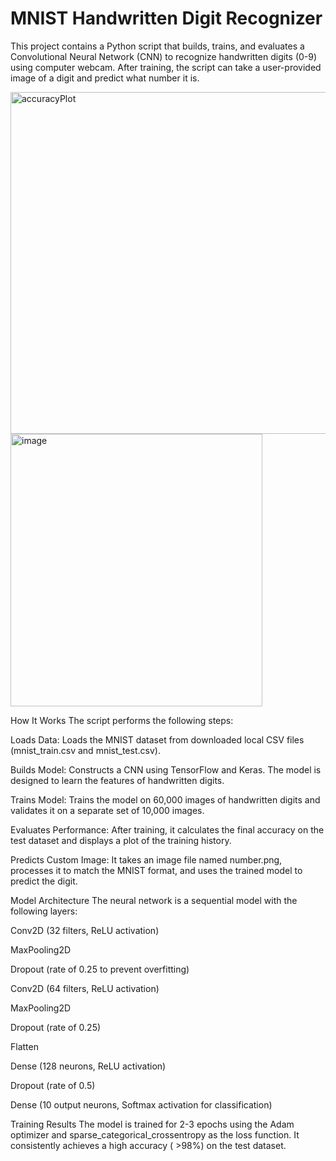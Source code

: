 # MNIST Handwritten Digit Recognizer
This project contains a Python script that builds, trains, and evaluates a Convolutional Neural Network (CNN) to recognize handwritten digits (0-9) using computer webcam. After training, the script can take a user-provided image of a digit and predict what number it is.

<img width="691" height="547" alt="accuracyPlot" src="https://github.com/user-attachments/assets/c7b4bb09-96b2-44c8-a972-8308d08f9030" />

<img width="403" height="436" alt="image" src="https://github.com/user-attachments/assets/116b62c3-ad35-4966-98a9-a8080b9aad3d" />


How It Works
The script performs the following steps:

Loads Data: Loads the MNIST dataset from downloaded local CSV files (mnist_train.csv and mnist_test.csv).

Builds Model: Constructs a CNN using TensorFlow and Keras. The model is designed to learn the features of handwritten digits.

Trains Model: Trains the model on 60,000 images of handwritten digits and validates it on a separate set of 10,000 images.

Evaluates Performance: After training, it calculates the final accuracy on the test dataset and displays a plot of the training history.

Predicts Custom Image: It takes an image file named number.png, processes it to match the MNIST format, and uses the trained model to predict the digit.

Model Architecture
The neural network is a sequential model with the following layers:

Conv2D (32 filters, ReLU activation)

MaxPooling2D

Dropout (rate of 0.25 to prevent overfitting)

Conv2D (64 filters, ReLU activation)

MaxPooling2D

Dropout (rate of 0.25)

Flatten

Dense (128 neurons, ReLU activation)

Dropout (rate of 0.5)

Dense (10 output neurons, Softmax activation for classification)

Training Results
The model is trained for 2-3 epochs using the Adam optimizer and sparse_categorical_crossentropy as the loss function. It consistently achieves a high accuracy ( >98%) on the test dataset.

